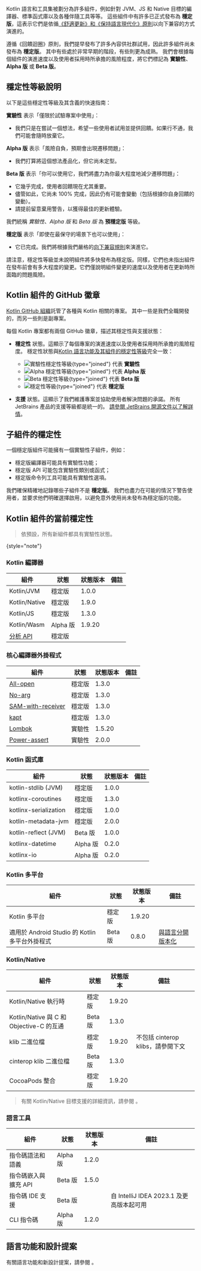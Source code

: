 [//]: # (title: Kotlin 組件的穩定性)

Kotlin 語言和工具集被劃分為許多組件，例如針對 JVM、JS 和 Native 目標的編譯器、標準函式庫以及各種伴隨工具等等。
這些組件中有許多已正式發布為 **穩定版**，這表示它們是依循[《舒適更新》和《保持語言現代化》原則](kotlin-evolution-principles.md)以向下兼容的方式演進的。

遵循《回饋迴圈》原則，我們提早發布了許多內容供社群試用，因此許多組件尚未發布為 **穩定版**。
其中有些處於非常早期的階段，有些則更為成熟。
我們會根據每個組件的演進速度以及使用者採用時所承擔的風險程度，將它們標記為 **實驗性**、**Alpha 版** 或 **Beta 版**。

## 穩定性等級說明

以下是這些穩定性等級及其含義的快速指南：

**實驗性** 表示「僅限於試驗專案中使用」：
  * 我們只是在嘗試一個想法，希望一些使用者試用並提供回饋。如果行不通，我們可能會隨時放棄它。

**Alpha 版** 表示「風險自負，預期會出現遷移問題」：
  * 我們打算將這個想法產品化，但它尚未定型。

**Beta 版** 表示「你可以使用它，我們將盡力為你最大程度地減少遷移問題」：
  * 它幾乎完成，使用者回饋現在尤其重要。
  * 儘管如此，它尚未 100% 完成，因此仍有可能會變動（包括根據你自身回饋的變動）。
  * 請提前留意棄用警告，以獲得最佳的更新體驗。

我們統稱 _實驗性_、_Alpha 版_ 和 _Beta 版_ 為 **預穩定版** 等級。

<a name="stable"/>

**穩定版** 表示「即使在最保守的場景下也可以使用」：
  * 它已完成。我們將根據我們嚴格的[向下兼容規則](https://kotlinfoundation.org/language-committee-guidelines/)來演進它。

請注意，穩定性等級並未說明組件將多快發布為穩定版。同樣，它們也未指出組件在發布前會有多大程度的變更。它們僅說明組件變更的速度以及使用者在更新時所面臨的問題風險。

## Kotlin 組件的 GitHub 徽章

[Kotlin GitHub 組織](https://github.com/Kotlin)託管了各種與 Kotlin 相關的專案。
其中一些是我們全職開發的，而另一些則是副專案。

每個 Kotlin 專案都有兩個 GitHub 徽章，描述其穩定性與支援狀態：

*   **穩定性** 狀態。這顯示了每個專案的演進速度以及使用者採用時所承擔的風險程度。
    穩定性狀態與[Kotlin 語言功能及其組件的穩定性等級](#stability-levels-explained)完全一致：
    *   ![實驗性穩定性等級](https://kotl.in/badges/experimental.svg){type="joined"} 代表 **實驗性**
    *   ![Alpha 穩定性等級](https://kotl.in/badges/alpha.svg){type="joined"} 代表 **Alpha 版**
    *   ![Beta 穩定性等級](https://kotl.in/badges/beta.svg){type="joined"} 代表 **Beta 版**
    *   ![穩定性等級](https://kotl.in/badges/stable.svg){type="joined"} 代表 **穩定版**

*   **支援** 狀態。這顯示了我們維護專案並協助使用者解決問題的承諾。
    所有 JetBrains 產品的支援等級都是統一的。
    [請參閱 JetBrains 開源文件以了解詳情](https://github.com/JetBrains#jetbrains-on-github)。

## 子組件的穩定性

一個穩定版組件可能擁有一個實驗性子組件，例如：
*   穩定版編譯器可能具有實驗性功能；
*   穩定版 API 可能包含實驗性類別或函式；
*   穩定版命令列工具可能具有實驗性選項。

我們確保精確地記錄哪些子組件不是 **穩定版**。
我們也盡力在可能的情況下警告使用者，並要求他們明確選擇啟用，以避免意外使用尚未發布為穩定版的功能。

## Kotlin 組件的當前穩定性

> 依預設，所有新組件都具有實驗性狀態。
>
{style="note"}

### Kotlin 編譯器

| **組件**                                                      | **狀態**   | **狀態版本** | **備註** |
|---------------------------------------------------------------|------------|--------------------|--------------|
| Kotlin/JVM                                                    | 穩定版     | 1.0.0              |              |
| Kotlin/Native                                                 | 穩定版     | 1.9.0              |              |
| Kotlin/JS                                                     | 穩定版     | 1.3.0              |              |
| Kotlin/Wasm                                                   | Alpha 版   | 1.9.20             |              |
| [分析 API](https://kotlin.github.io/analysis-api/index_md.html) | 穩定版     |                    |              |

### 核心編譯器外掛程式

| **組件**                                   | **狀態**   | **狀態版本** | **備註** |
|--------------------------------------------|------------|--------------------|--------------|
| [All-open](all-open-plugin.md)             | 穩定版     | 1.3.0              |              |
| [No-arg](no-arg-plugin.md)                 | 穩定版     | 1.3.0              |              |
| [SAM-with-receiver](sam-with-receiver-plugin.md) | 穩定版     | 1.3.0              |              |
| [kapt](kapt.md)                            | 穩定版     | 1.3.0              |              |
| [Lombok](lombok.md)                        | 實驗性     | 1.5.20             |              |
| [Power-assert](power-assert.md)            | 實驗性     | 2.0.0              |              |

### Kotlin 函式庫

| **組件**              | **狀態**   | **狀態版本** | **備註** |
|-----------------------|------------|--------------------|--------------|
| kotlin-stdlib (JVM)   | 穩定版     | 1.0.0              |              |
| kotlinx-coroutines    | 穩定版     | 1.3.0              |              |
| kotlinx-serialization | 穩定版     | 1.0.0              |              |
| kotlin-metadata-jvm   | 穩定版     | 2.0.0              |              |
| kotlin-reflect (JVM)  | Beta 版    | 1.0.0              |              |
| kotlinx-datetime      | Alpha 版   | 0.2.0              |              |
| kotlinx-io            | Alpha 版   | 0.2.0              |              |

### Kotlin 多平台

| **組件**                               | **狀態**   | **狀態版本** | **備註**                                                                                                                               |
|----------------------------------------|------------|--------------------|----------------------------------------------------------------------------------------------------------------------------------------|
| Kotlin 多平台                          | 穩定版     | 1.9.20             |                                                                                                                                        |
| 適用於 Android Studio 的 Kotlin 多平台外掛程式 | Beta 版    | 0.8.0              | [與語言分開版本化](https://www.jetbrains.com/help/kotlin-multiplatform-dev/multiplatform-plugin-releases.html) |

### Kotlin/Native

| **組件**                           | **狀態**   | **狀態版本** | **備註**                                 |
|------------------------------------|------------|--------------------|------------------------------------------|
| Kotlin/Native 執行時               | 穩定版     | 1.9.20             |                                          |
| Kotlin/Native 與 C 和 Objective-C 的互通 | Beta 版    | 1.3.0              |                                          |
| klib 二進位檔                      | 穩定版     | 1.9.20             | 不包括 cinterop klibs，請參閱下文 |
| cinterop klib 二進位檔             | Beta 版    | 1.3.0              |                                          |
| CocoaPods 整合                     | 穩定版     | 1.9.20             |                                          |

> 有關 Kotlin/Native 目標支援的詳細資訊，請參閱 [](native-target-support.md)。

### 語言工具

| **組件**                         | **狀態**   | **狀態版本** | **備註**                                   |
|----------------------------------|------------|--------------------|--------------------------------------------|
| 指令碼語法和語義                 | Alpha 版   | 1.2.0              |                                            |
| 指令碼嵌入與擴充 API             | Beta 版    | 1.5.0              |                                            |
| 指令碼 IDE 支援                  | Beta 版    |                    | 自 IntelliJ IDEA 2023.1 及更高版本起可用 |
| CLI 指令碼                       | Alpha 版   | 1.2.0              |                                            |

## 語言功能和設計提案

有關語言功能和新設計提案，請參閱 [](kotlin-language-features-and-proposals.md)。